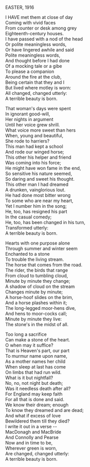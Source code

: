 EASTER, 1916  
  
I HAVE met them at close of day  
Coming with vivid faces  
From counter or desk among grey  
Eighteenth-century houses.  
I have passed with a nod of the head  
Or polite meaningless words,  
Or have lingered awhile and said  
Polite meaningless words,  
And thought before I had done  
Of a mocking tale or a gibe  
To please a companion  
Around the fire at the club,  
Being certain that they and I  
But lived where motley is worn:  
All changed, changed utterly:  
A terrible beauty is born.  
  
That woman's days were spent  
In ignorant good-will,  
Her nights in argument  
Until her voice grew shrill.  
What voice more sweet than hers  
When, young and beautiful,  
She rode to harriers?  
This man had kept a school  
And rode our winged horse;  
This other his helper and friend  
Was coming into his force;  
He might have won fame in the end,  
So sensitive his nature seemed,  
So daring and sweet his thought.  
This other man I had dreamed  
A drunken, vainglorious lout.  
He had done most bitter wrong  
To some who are near my heart,  
Yet I number him in the song;  
He, too, has resigned his part  
In the casual comedy;  
He, too, has been changed in his turn,  
Transformed utterly:  
A terrible beauty is born.  
  
Hearts with one purpose alone  
Through summer and winter seem  
Enchanted to a stone  
To trouble the living stream.  
The horse that comes from the road.  
The rider, the birds that range  
From cloud to tumbling cloud,  
Minute by minute they change;  
A shadow of cloud on the stream  
Changes minute by minute;  
A horse-hoof slides on the brim,  
And a horse plashes within it;  
The long-legged moor-hens dive,  
And hens to moor-cocks call;  
Minute by minute they live:  
The stone's in the midst of all.  
  
Too long a sacrifice  
Can make a stone of the heart.  
O when may it suffice?  
That is Heaven's part, our part  
To murmur name upon name,  
As a mother names her child  
When sleep at last has come  
On limbs that had run wild.  
What is it but nightfall?  
No, no, not night but death;  
Was it needless death after all?  
For England may keep faith  
For all that is done and said.  
We know their dream; enough  
To know they dreamed and are dead;  
And what if excess of love  
Bewildered them till they died?  
I write it out in a verse --  
MacDonagh and MacBride  
And Connolly and Pearse  
Now and in time to be,  
Wherever green is worn,  
Are changed, changed utterly:  
A terrible beauty is born.  

